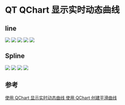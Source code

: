 # QT QChart 显示实时动态曲线


## line
![](https://raw.githubusercontent.com/YcSmile/QtMultiLine/master/pic/line1.png)
![](https://raw.githubusercontent.com/YcSmile/QtMultiLine/master/pic/line2.png)
![](https://raw.githubusercontent.com/YcSmile/QtMultiLine/master/pic/line3.png)
![](https://raw.githubusercontent.com/YcSmile/QtMultiLine/master/pic/line4.png)
![](https://raw.githubusercontent.com/YcSmile/QtMultiLine/master/pic/line5.png)

## Spline
![](https://raw.githubusercontent.com/YcSmile/QtMultiLine/master/pic/spline1.png)
![](https://raw.githubusercontent.com/YcSmile/QtMultiLine/master/pic/spline2.png)
![](https://raw.githubusercontent.com/YcSmile/QtMultiLine/master/pic/spline3.png)
![](https://raw.githubusercontent.com/YcSmile/QtMultiLine/master/pic/spline4.png)


## 参考
[使用 QChart 显示实时动态曲线 ](https://qtdebug.com/qtbook-paint-realtime-curve-qchart/)
[使用 QChart 创建平滑曲线 ](https://qtdebug.com/qtbook-paint-smooth-curve-qchart/)

